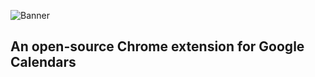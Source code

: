 ![Banner](https://github.com/bryanhuangg/gcal-hue/blob/main/images/banner.png)
## An open-source Chrome extension for Google Calendars
